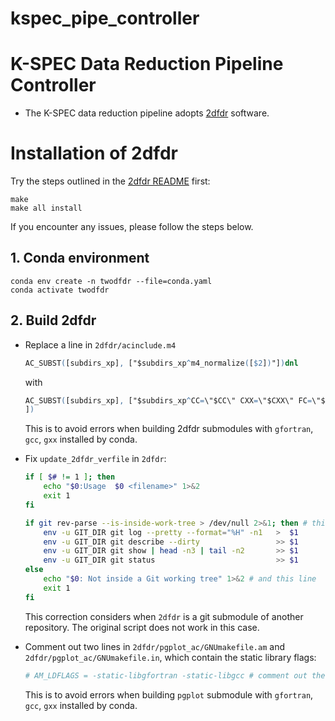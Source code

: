 # kspec_pipe_controller

# K-SPEC Data Reduction Pipeline Controller
* The K-SPEC data reduction pipeline adopts [2dfdr](https://dev.aao.org.au/rds/2dfdr/2dfdr) software.

# Installation of 2dfdr
Try the steps outlined in the [2dfdr README](https://dev.aao.org.au/rds/2dfdr/2dfdr/-/tree/master?ref_type=heads#building-2dfdr) first:
```
make
make all install
```
If you encounter any issues, please follow the steps below.

## 1. Conda environment
```
conda env create -n twodfdr --file=conda.yaml
conda activate twodfdr
```
## 2. Build 2dfdr
 - Replace a line in `2dfdr/acinclude.m4`
    ```m4
    AC_SUBST([subdirs_xp], ["$subdirs_xp^m4_normalize([$2])"])dnl
    ```
    with
    ```m4
    AC_SUBST([subdirs_xp], ["$subdirs_xp^CC=\"$CC\" CXX=\"$CXX\" FC=\"$FC\" CFLAGS=\"$CFLAGS\" CPPFLAGS=\"$CPPFLAGS\" CXXFLAGS=\"$CXXFLAGS\" LDFLAGS=\"$LDFLAGS\" m4_normalize([$2])"])dnl
    ])
    ```
    This is to avoid errors when building 2dfdr submodules with `gfortran`, `gcc`, `gxx` installed by conda.

 - Fix `update_2dfdr_verfile` in `2dfdr`:
    ```sh
    if [ $# != 1 ]; then
        echo "$0:Usage  $0 <filename>" 1>&2
        exit 1
    fi

    if git rev-parse --is-inside-work-tree > /dev/null 2>&1; then # this line
        env -u GIT_DIR git log --pretty --format="%H" -n1   >  $1
        env -u GIT_DIR git describe --dirty                 >> $1
        env -u GIT_DIR git show | head -n3 | tail -n2       >> $1
        env -u GIT_DIR git status                           >> $1
    else
        echo "$0: Not inside a Git working tree" 1>&2 # and this line
        exit 1
    fi
    ```
    This correction considers when `2dfdr` is a git submodule of another repository. The original script does not work in this case.

 <!-- - Configure `2dfdr`:
    ```sh
    ./configure
    ```
    If `configure` file does not exist, run:
    ```sh
    make
    ```
    `./configure` will be completed without errors, but `make` will fail with a compilation error in `2dfdr/pgplot_ac` submodule. -->

 - Comment out two lines in `2dfdr/pgplot_ac/GNUmakefile.am` and `2dfdr/pgplot_ac/GNUmakefile.in`, which contain the static library flags:
    ```makefile
    # AM_LDFLAGS = -static-libgfortran -static-libgcc # comment out these lines
    ```
    This is to avoid errors when building `pgplot` submodule with `gfortran`, `gcc`, `gxx` installed by conda.